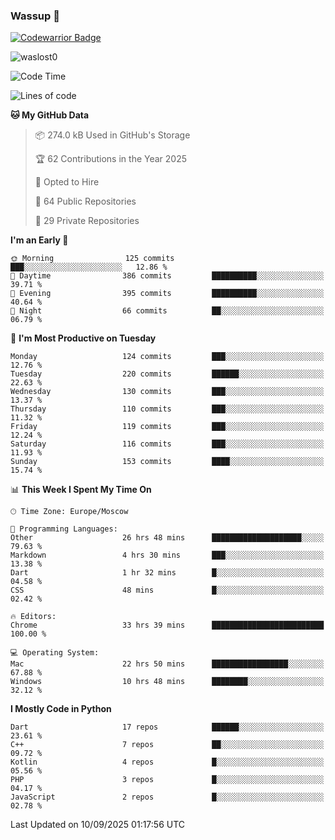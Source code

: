 ### Wassup 👋

[![Codewarrior Badge](https://www.codewars.com/users/waslost/badges/small)](https://www.codewars.com/users/waslost)

<p align="left"> <img src="https://komarev.com/ghpvc/?username=waslost0" alt="waslost0" /></p>

<!--START_SECTION:waka-->
![Code Time](http://img.shields.io/badge/Code%20Time-6%2C176%20hrs%204%20mins-blue)

![Lines of code](https://img.shields.io/badge/From%20Hello%20World%20I%27ve%20Written-1.5%20million%20lines%20of%20code-blue)

**🐱 My GitHub Data** 

> 📦 274.0 kB Used in GitHub's Storage 
 > 
> 🏆 62 Contributions in the Year 2025
 > 
> 💼 Opted to Hire
 > 
> 📜 64 Public Repositories 
 > 
> 🔑 29 Private Repositories 
 > 
**I'm an Early 🐤** 

```text
🌞 Morning                125 commits         ███░░░░░░░░░░░░░░░░░░░░░░   12.86 % 
🌆 Daytime                386 commits         ██████████░░░░░░░░░░░░░░░   39.71 % 
🌃 Evening                395 commits         ██████████░░░░░░░░░░░░░░░   40.64 % 
🌙 Night                  66 commits          ██░░░░░░░░░░░░░░░░░░░░░░░   06.79 % 
```
📅 **I'm Most Productive on Tuesday** 

```text
Monday                   124 commits         ███░░░░░░░░░░░░░░░░░░░░░░   12.76 % 
Tuesday                  220 commits         ██████░░░░░░░░░░░░░░░░░░░   22.63 % 
Wednesday                130 commits         ███░░░░░░░░░░░░░░░░░░░░░░   13.37 % 
Thursday                 110 commits         ███░░░░░░░░░░░░░░░░░░░░░░   11.32 % 
Friday                   119 commits         ███░░░░░░░░░░░░░░░░░░░░░░   12.24 % 
Saturday                 116 commits         ███░░░░░░░░░░░░░░░░░░░░░░   11.93 % 
Sunday                   153 commits         ████░░░░░░░░░░░░░░░░░░░░░   15.74 % 
```


📊 **This Week I Spent My Time On** 

```text
🕑︎ Time Zone: Europe/Moscow

💬 Programming Languages: 
Other                    26 hrs 48 mins      ████████████████████░░░░░   79.63 % 
Markdown                 4 hrs 30 mins       ███░░░░░░░░░░░░░░░░░░░░░░   13.38 % 
Dart                     1 hr 32 mins        █░░░░░░░░░░░░░░░░░░░░░░░░   04.58 % 
CSS                      48 mins             █░░░░░░░░░░░░░░░░░░░░░░░░   02.42 % 

🔥 Editors: 
Chrome                   33 hrs 39 mins      █████████████████████████   100.00 % 

💻 Operating System: 
Mac                      22 hrs 50 mins      █████████████████░░░░░░░░   67.88 % 
Windows                  10 hrs 48 mins      ████████░░░░░░░░░░░░░░░░░   32.12 % 
```

**I Mostly Code in Python** 

```text
Dart                     17 repos            ██████░░░░░░░░░░░░░░░░░░░   23.61 % 
C++                      7 repos             ██░░░░░░░░░░░░░░░░░░░░░░░   09.72 % 
Kotlin                   4 repos             █░░░░░░░░░░░░░░░░░░░░░░░░   05.56 % 
PHP                      3 repos             █░░░░░░░░░░░░░░░░░░░░░░░░   04.17 % 
JavaScript               2 repos             █░░░░░░░░░░░░░░░░░░░░░░░░   02.78 % 
```




 Last Updated on 10/09/2025 01:17:56 UTC
<!--END_SECTION:waka-->

